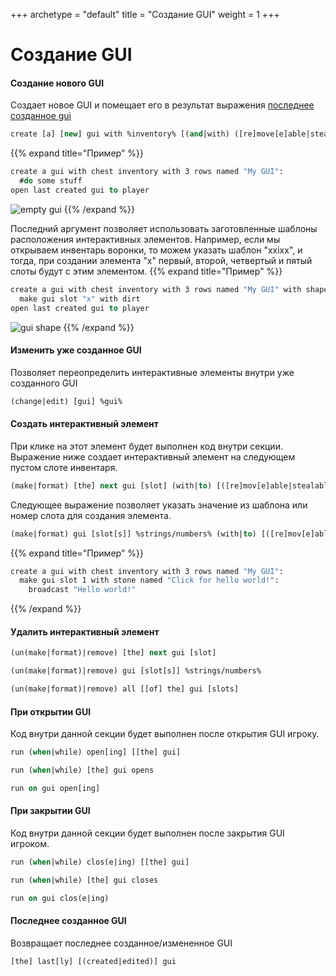 +++
archetype = "default"
title = "Создание GUI"
weight = 1
+++
# Создание GUI
#### Создание нового GUI
Создает новое GUI и помещает его в результат выражения [последнее созданное gui <i class="fas fa-link"></i>](./gui-creation#последнее-созданное-gui)
```vb
create [a] [new] gui with %inventory% [(and|with) ([re]move[e]able|stealable) items] [(and|with) shape %strings%]
```
{{% expand title="Пример" %}}
```vb
create a gui with chest inventory with 3 rows named "My GUI":
  #do some stuff
open last created gui to player
```
![empty gui](/images/empty-gui.jpg)
{{% /expand %}}

Последний аргумент позволяет использовать заготовленные шаблоны расположения интерактивных элементов. 
Например, если мы открываем инвентарь воронки, то можем указать шаблон "xxixx", и тогда, при создании элемента "x" первый, второй, четвертый и пятый слоты будут с этим элементом.
{{% expand title="Пример" %}}
```vb
create a gui with chest inventory with 3 rows named "My GUI" with shape "xxxxxxxxx","x-------x","xxxxxxxxx":
  make gui slot "x" with dirt
open last created gui to player
```
![gui shape](/images/gui-shape.jpg)
{{% /expand %}}
#### Изменить уже созданное GUI
Позволяет переопределить интерактивные элементы внутри уже созданного GUI
```vb
(change|edit) [gui] %gui%
```

#### Создать интерактивный элемент
При клике на этот элемент будет выполнен код внутри секции.
Выражение ниже создает интерактивный элемент на следующем пустом слоте инвентаря.
```vb
(make|format) [the] next gui [slot] (with|to) [([re]mov[e]able|stealable)] %itemtype%
```
Следующее выражение позволяет указать значение из шаблона или номер слота для создания элемента.
```vb
(make|format) gui [slot[s]] %strings/numbers% (with|to) [([re]mov[e]able|stealable)] %itemtype%
```

{{% expand title="Пример" %}}
```vb
create a gui with chest inventory with 3 rows named "My GUI":
  make gui slot 1 with stone named "Click for hello world!":
    broadcast "Hello world!"
```
{{% /expand %}}

#### Удалить интерактивный элемент
```vb
(un(make|format)|remove) [the] next gui [slot]
```
```vb
(un(make|format)|remove) gui [slot[s]] %strings/numbers%
```
```vb
(un(make|format)|remove) all [[of] the] gui [slots]
```

#### При открытии GUI
Код внутри данной секции будет выполнен после открытия GUI игроку.
```vb
run (when|while) open[ing] [[the] gui]
```
```vb
run (when|while) [the] gui opens
```
```vb
run on gui open[ing]
```

#### При закрытии GUI
Код внутри данной секции будет выполнен после закрытия GUI игроком.
```vb
run (when|while) clos(e|ing) [[the] gui]
```
```vb
run (when|while) [the] gui closes
```
```vb
run on gui clos(e|ing)
```

#### Последнее созданное GUI
Возвращает последнее созданное/измененное GUI
```vb
[the] last[ly] [(created|edited)] gui
```